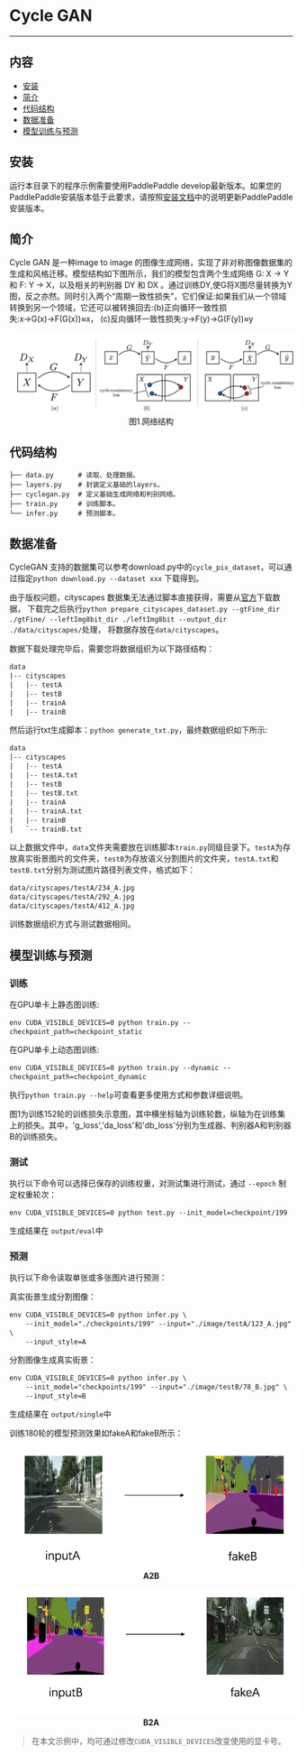 # Cycle GAN
---
## 内容

- [安装](#安装)
- [简介](#简介)
- [代码结构](#代码结构)
- [数据准备](#数据准备)
- [模型训练与预测](#模型训练与预测)

## 安装

运行本目录下的程序示例需要使用PaddlePaddle develop最新版本。如果您的PaddlePaddle安装版本低于此要求，请按照[安装文档](http://www.paddlepaddle.org/docs/develop/documentation/zh/build_and_install/pip_install_cn.html)中的说明更新PaddlePaddle安装版本。

## 简介
Cycle GAN 是一种image to image 的图像生成网络，实现了非对称图像数据集的生成和风格迁移。模型结构如下图所示，我们的模型包含两个生成网络 G: X → Y 和 F: Y → X，以及相关的判别器 DY 和 DX 。通过训练DY,使G将X图尽量转换为Y图，反之亦然。同时引入两个“周期一致性损失”，它们保证:如果我们从一个领域转换到另一个领域，它还可以被转换回去:(b)正向循环一致性损失:x→G(x)→F(G(x))≈x， (c)反向循环一致性损失:y→F(y)→G(F(y))≈y

<p align="center">
<img src="image/net.png" hspace='10'/> <br />
图1.网络结构
</p>


## 代码结构
```
├── data.py      # 读取、处理数据。
├── layers.py    # 封装定义基础的layers。
├── cyclegan.py  # 定义基础生成网络和判别网络。
├── train.py     # 训练脚本。
└── infer.py     # 预测脚本。
```


## 数据准备

CycleGAN 支持的数据集可以参考download.py中的`cycle_pix_dataset`，可以通过指定`python download.py --dataset xxx` 下载得到。

由于版权问题，cityscapes 数据集无法通过脚本直接获得，需要从[官方](https://www.cityscapes-dataset.com/)下载数据，
下载完之后执行`python prepare_cityscapes_dataset.py --gtFine_dir ./gtFine/ --leftImg8bit_dir ./leftImg8bit --output_dir ./data/cityscapes/`处理，
将数据存放在`data/cityscapes`。

数据下载处理完毕后，需要您将数据组织为以下路径结构：
```
data
|-- cityscapes
|   |-- testA
|   |-- testB
|   |-- trainA
|   |-- trainB

```

然后运行txt生成脚本：`python generate_txt.py`，最终数据组织如下所示:
```
data
|-- cityscapes
|   |-- testA
|   |-- testA.txt
|   |-- testB
|   |-- testB.txt
|   |-- trainA
|   |-- trainA.txt
|   |-- trainB
|   `-- trainB.txt

```

以上数据文件中，`data`文件夹需要放在训练脚本`train.py`同级目录下。`testA`为存放真实街景图片的文件夹，`testB`为存放语义分割图片的文件夹，`testA.txt`和`testB.txt`分别为测试图片路径列表文件，格式如下：

```
data/cityscapes/testA/234_A.jpg
data/cityscapes/testA/292_A.jpg
data/cityscapes/testA/412_A.jpg
```

训练数据组织方式与测试数据相同。


## 模型训练与预测

### 训练

在GPU单卡上静态图训练:

```
env CUDA_VISIBLE_DEVICES=0 python train.py --checkpoint_path=checkpoint_static
```

在GPU单卡上动态图训练:

```
env CUDA_VISIBLE_DEVICES=0 python train.py --dynamic --checkpoint_path=checkpoint_dynamic
```


执行`python train.py --help`可查看更多使用方式和参数详细说明。

图1为训练152轮的训练损失示意图，其中横坐标轴为训练轮数，纵轴为在训练集上的损失。其中，'g_loss','da_loss'和'db_loss'分别为生成器、判别器A和判别器B的训练损失。


### 测试

执行以下命令可以选择已保存的训练权重，对测试集进行测试，通过 `--epoch` 制定权重轮次：

```
env CUDA_VISIBLE_DEVICES=0 python test.py --init_model=checkpoint/199
```
生成结果在 `output/eval`中


### 预测

执行以下命令读取单张或多张图片进行预测：

真实街景生成分割图像：

```
env CUDA_VISIBLE_DEVICES=0 python infer.py \
    --init_model="./checkpoints/199" --input="./image/testA/123_A.jpg" \
    --input_style=A
```

分割图像生成真实街景：

```
env CUDA_VISIBLE_DEVICES=0 python infer.py \
    --init_model="checkpoints/199" --input="./image/testB/78_B.jpg" \
    --input_style=B
```
生成结果在 `output/single`中

训练180轮的模型预测效果如fakeA和fakeB所示：


<p align="center">
<img src="image/A2B.png" width="620" hspace='10'/> <br/>
<strong>A2B</strong>
</p>


<p align="center">
<img src="image/B2A.png" width="620" hspace='10'/> <br/>
<strong>B2A</strong>
</p>

>在本文示例中，均可通过修改`CUDA_VISIBLE_DEVICES`改变使用的显卡号。
